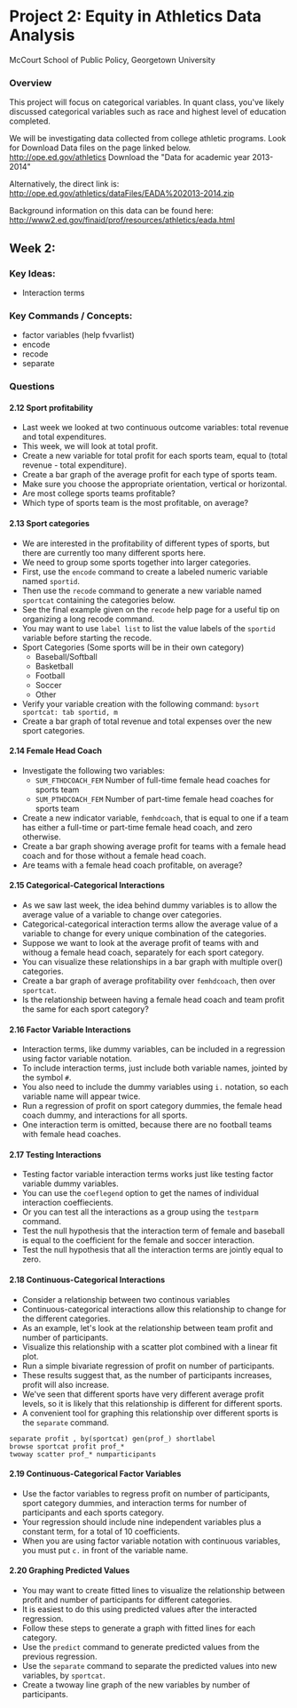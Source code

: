 # Project 2: Equity in Athletics Data Analysis 
McCourt School of Public Policy, Georgetown University

### Overview
This project will focus on categorical variables.
In quant class, you've likely discussed categorical variables such as race and highest level of education completed.

We will be investigating data collected from college athletic programs. 
Look for Download Data files on the page linked below.
http://ope.ed.gov/athletics
Download the "Data for academic year 2013-2014"

Alternatively, the direct link is: 
http://ope.ed.gov/athletics/dataFiles/EADA%202013-2014.zip

Background information on this data can be found here:
http://www2.ed.gov/finaid/prof/resources/athletics/eada.html

## Week 2: 
### Key Ideas:

 - Interaction terms 

### Key Commands / Concepts:
 
 - factor variables (help fvvarlist)
 - encode
 - recode
 - separate

### Questions


#### 2.12 Sport profitability 
 - Last week we looked at two continuous outcome variables: total revenue and total expenditures.
 - This week, we will look at total profit.
 - Create a new variable for total profit for each sports team, equal to (total revenue - total expenditure).
 - Create a bar graph of the average profit for each type of sports team.
 - Make sure you choose the appropriate orientation, vertical or horizontal.
 - Are most college sports teams profitable?
 - Which type of sports team is the most profitable, on average?


#### 2.13 Sport categories 
 - We are interested in the profitability of different types of sports, but there are currently too many different sports here.
 - We need to group some sports together into larger categories.
 - First, use the `encode` command to create a labeled numeric variable named `sportid`.
 - Then use the `recode` command to generate a new variable named `sportcat` containing the categories below.
 - See the final example given on the `recode` help page for a useful tip on organizing a long recode command.
 - You may want to use `label list` to list the value labels of the `sportid` variable before starting the recode.
 - Sport Categories (Some sports will be in their own category)
   - Baseball/Softball
   - Basketball
   - Football
   - Soccer
   - Other
 - Verify your variable creation with the following command: `bysort sportcat: tab sportid, m` 
 - Create a bar graph of total revenue and total expenses over the new sport categories.

#### 2.14 Female Head Coach
 - Investigate the following two variables: 
   - `SUM_FTHDCOACH_FEM` Number of full-time female head coaches for sports team 
   - `SUM_PTHDCOACH_FEM` Number of part-time female head coaches for sports team 
 - Create a new indicator variable, `femhdcoach`, that is equal to one if a team has either a full-time or part-time female head coach, and zero otherwise.
 - Create a bar graph showing average profit for teams with a female head coach and for those without a female head coach.
 - Are teams with a female head coach profitable, on average?

#### 2.15 Categorical-Categorical Interactions 
 - As we saw last week, the idea behind dummy variables is to allow the average value of a variable to change over categories.
 - Categorical-categorical interaction terms allow the average value of a variable to change for every unique combination of the categories. 
 - Suppose we want to look at the average profit of teams with and withoug a female head coach, separately for each sport category. 
 - You can visualize these relationships in a bar graph with multiple over() categories.  
 - Create a bar graph of average profitability over `femhdcoach`, then over `sportcat`. 
 - Is the relationship between having a female head coach and team profit the same for each sport category? 

#### 2.16 Factor Variable Interactions
 - Interaction terms, like dummy variables, can be included in a regression using factor variable notation.  
 - To include interaction terms, just include both variable names, jointed by the symbol `#`.
 - You also need to include the dummy variables using `i.` notation, so each variable name will appear twice.
 - Run a regression of profit on sport category dummies, the female head coach dummy, and interactions for all sports.
 - One interaction term is omitted, because there are no football teams with female head coaches.
 
#### 2.17 Testing Interactions 
 - Testing factor variable interaction terms works just like testing factor variable dummy variables.
 - You can use the `coeflegend` option to get the names of individual interaction coeffiecients.
 - Or you can test all the interactions as a group using the `testparm` command.
 - Test the null hypothesis that the interaction term of female and baseball is equal to the coefficient for the female and soccer interaction.
 - Test the null hypothesis that all the interaction terms are jointly equal to zero.

#### 2.18 Continuous-Categorical Interactions
 - Consider a relationship between two continous variables 
 - Continuous-categorical interactions allow this relationship to change for the different categories.
 - As an example, let's look at the relationship between team profit and number of participants.
 - Visualize this relationship with a scatter plot combined with a linear fit plot.
 - Run a simple bivariate regression of profit on number of participants.
 - These results suggest that, as the number of participants increases, profit will also increase.
 - We've seen that different sports have very different average profit levels, so it is likely that this relationship is different for different sports.
 - A convenient tool for graphing this relationship over different sports is the `separate` command. 

```
separate profit , by(sportcat) gen(prof_) shortlabel
browse sportcat profit prof_*
twoway scatter prof_* numparticipants
```
    
#### 2.19 Continuous-Categorical Factor Variables
 - Use the factor variables to regress profit on number of participants, sport category dummies, and interaction terms for number of participants and each sports category. 
 - Your regression should include nine independent variables plus a constant term, for a total of 10 coefficients.
 - When you are using factor variable notation with continuous variables, you must put `c.` in front of the variable name.

#### 2.20 Graphing Predicted Values 
 - You may want to create fitted lines to visualize the relationship between profit and number of participants for different categories.
 - It is easiest to do this using predicted values after the interacted regression. 
 - Follow these steps to generate a graph with fitted lines for each category.
 - Use the `predict` command to generate predicted values from the previous regression.
 - Use the `separate` command to separate the predicted values into new variables, by `sportcat`.
 - Create a twoway line graph of the new variables by number of participants. 


